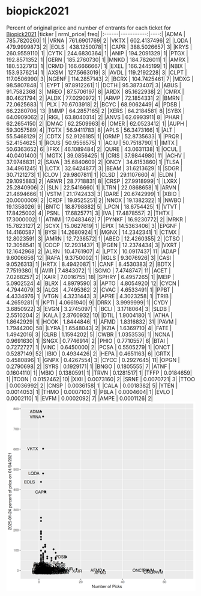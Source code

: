 # biopick2021
Percent of original price and number of entrants for each ticket for [Biopick2021](https://twitter.com/hashtag/Biopick2021)
|ticker |  nrml_price| freq|
|:------|-----------:|----:|
|ADMA   | 785.7820260|    1|
|VRNA   | 761.6901769|    2|
|VKTX   | 602.4137496|    2|
|LQDA   | 479.9999873|    2|
|EOLS   | 438.1250078|    1|
|CAPR   | 388.5026657|    3|
|KRYS   | 260.9559110|    1|
|CYTK   | 244.6830364|    1|
|ANIP   | 194.2091329|    1|
|PTGX   | 192.8571352|    1|
|GERN   | 185.2760730|    1|
|MNKD   | 184.7826011|    1|
|AMRX   | 180.5327913|    1|
|CRMD   | 166.6666667|    1|
|EXEL   | 166.2445199|    1|
|NBIX   | 153.9376214|    1|
|AXSM   | 127.5663019|    3|
|AVDL   | 119.2192228|    3|
|CLPT   | 117.0506990|    3|
|NGENF  | 114.2857143|    2|
|BCRX   | 104.7425461|    7|
|MDXG   |  98.5807848|    1|
|EYPT   |  97.8912261|    1|
|DCTH   |  95.3873407|    3|
|ABUS   |  91.7582368|    3|
|MREO   |  87.5706197|    8|
|ARDX   |  85.1622938|    2|
|CMRX   |  80.4621794|    2|
|ALDX   |  77.0290972|    1|
|ARMP   |  72.1854331|    2|
|BMRN   |  72.0625683|    1|
|PLX    |  70.6703918|    2|
|BCYC   |  68.9062449|    4|
|PDSB   |  66.2280706|   13|
|IMMP   |  64.2857165|    2|
|XERS   |  64.2184581|    8|
|SYBX   |  64.0909062|    2|
|RIGL   |  63.8040314|    2|
|ANVS   |  62.6993911|    8|
|PHAR   |  62.2654150|    2|
|DMAC   |  62.2509963|    6|
|OMER   |  62.0523412|    1|
|AUPH   |  59.3057589|    4|
|TGTX   |  56.9411783|    8|
|APLS   |  56.3473166|    1|
|ALT    |  55.5468129|    2|
|CDTX   |  52.9126185|    1|
|ORMP   |  52.8735633|    1|
|PRQR   |  52.4154625|    1|
|RCUS   |  50.9556575|    1|
|ACIU   |  50.7518790|    1|
|IMTX   |  50.6363652|    6|
|IFRX   |  46.1089484|    2|
|QURE   |  43.0631138|    1|
|OCUL   |  40.0401400|    1|
|MGTX   |  39.0856425|    1|
|CRIS   |  37.9844980|   11|
|ACHV   |  37.9746831|    2|
|SAVA   |  35.6840609|    2|
|ONCY   |  34.6153860|    1|
|TLSA   |  34.4961245|    1|
|LCTX   |  32.6424877|    3|
|BEAM   |  31.6213629|    1|
|SDGR   |  30.7121273|    1|
|CLOV   |  29.9807811|    1|
|CLSD   |  29.1107660|    4|
|ELDN   |  29.1095883|    2|
|ARWR   |  28.7718831|    8|
|CRSP   |  27.9918999|    1|
|LXRX   |  25.2840906|    2|
|SLN    |  22.5416660|    1|
|LTRN   |  22.0868658|    1|
|ARVN   |  21.4694666|    1|
|VSTM   |  21.1742433|    3|
|DARE   |  20.6742999|    1|
|XBIO   |  20.0000009|    2|
|CRDF   |  19.8525251|    2|
|NNOX   |  19.1382322|    1|
|NWBO   |  19.1358026|    9|
|BNTC   |  18.8798882|    5|
|LPCN   |  18.6754425|    1|
|VTVT   |  17.8425002|    4|
|PSNL   |  17.6825771|    3|
|IVA    |  17.4878557|    2|
|THTX   |  17.3000002|    1|
|ATNM   |  17.0483462|    7|
|PYNKF  |  16.9230772|    2|
|MRKR   |  15.7823127|    2|
|SCYX   |  15.0627619|    1|
|EPIX   |  14.5363406|    3|
|EPGNF  |  14.4160587|    1|
|BYSI   |  14.2680924|    1|
|MGNX   |  14.2342341|    1|
|CTMX   |  12.8023591|    3|
|AMRN   |  12.7236572|    1|
|ABEO   |  12.4260355|    2|
|CTSO   |  12.3058541|    1|
|COCP   |  12.2931437|    1|
|PGEN   |  12.2374434|    3|
|VXRT   |  12.1642968|    2|
|ALRN   |  10.4761907|    4|
|LPTX   |  10.0917437|   11|
|ADAP   |   9.6006656|   12|
|RAFA   |   9.3750002|    1|
|RGLS   |   9.3076926|    3|
|CASI   |   9.0526313|    1|
|HRTX   |   8.4942087|    1|
|CANF   |   8.4530383|    2|
|BDTX   |   7.7519380|    1|
|AVIR   |   7.4843072|    1|
|SGMO   |   7.4748747|   11|
|ACET   |   7.0268257|    2|
|XAIR   |   7.0016755|   18|
|SPHRY  |   6.4957265|    1|
|MEIP   |   5.0902524|    4|
|BLRX   |   4.8979590|    3|
|APTO   |   4.8054920|   12|
|CYCN   |   4.7944079|    3|
|ALGS   |   4.7495362|    2|
|CVAC   |   4.6533491|    1|
|PPBT   |   4.4334976|    1|
|VTGN   |   4.3231443|    3|
|APRE   |   4.3023258|    1|
|TRIB   |   4.2659281|    1|
|KPTI   |   4.0661940|    9|
|DRRX   |   3.9999999|    1|
|CYDY   |   3.6850922|    3|
|EVGN   |   3.2745097|    1|
|BCLI   |   3.1718064|    3|
|SLDB   |   2.5510204|    2|
|KALA   |   2.3760932|   10|
|DTIL   |   1.9004180|    1|
|ATHA   |   1.8642929|    1|
|HOOK   |   1.8444846|    1|
|AFMD   |   1.8316832|   31|
|PAVM   |   1.7944200|   58|
|LYRA   |   1.6548043|    2|
|KZIA   |   1.6369710|    4|
|FATE   |   1.4942016|    3|
|CLRB   |   1.1594202|    5|
|CWBR   |   1.0353536|    1|
|NCNA   |   0.9691630|    1|
|SNGX   |   0.7746914|    2|
|PHIO   |   0.7710557|    6|
|BTAI   |   0.7272727|    1|
|VINC   |   0.6450000|    2|
|PCSA   |   0.5505279|    1|
|ONCT   |   0.5287149|   52|
|IBIO   |   0.4934426|    2|
|HEPA   |   0.4651163|    6|
|GRTX   |   0.4580896|    1|
|GNPX   |   0.4267554|    3|
|CYCC   |   0.2927645|   11|
|OPGN   |   0.2790698|    2|
|SYRS   |   0.1929171|    1|
|BNGO   |   0.1805555|    7|
|ATNF   |   0.1604110|    1|
|MBIO   |   0.1380591|    1|
|TRVN   |   0.1281517|    1|
|TFFP   |   0.0184659|    1|
|TCON   |   0.0152462|   10|
|XXII   |   0.0073160|    2|
|SRNE   |   0.0070721|    3|
|TTOO   |   0.0036992|    2|
|CNSP   |   0.0036158|    1|
|CALA   |   0.0018382|    5|
|YTEN   |   0.0014053|    1|
|THMO   |   0.0007103|    1|
|PBLA   |   0.0004604|    1|
|EVLO   |   0.0002110|    1|
|EVFM   |   0.0002092|    7|
|AMPE   |   0.0001126|    2|
![retvspicks](biopicks.png?raw=true)
